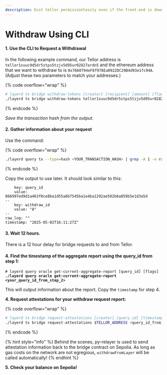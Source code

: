 ```yaml
---
description: Exit tellor permissionlessly even if the front-end is down.
---
```


# Withdraw Using CLI

#### &#x31;**. Use the CLI to Request a Withdrawal**

In the following example command, our Tellor address is `tellor1suuc9d5dr5stps5tzjv5d95ur02827ardn5` and the ethereum address that we want to withdraw to is `0x7660794eF8f978Ea0922DC29B4d93e1fc94A`. (Adjust these two parameters to match your addresses.)

{% code overflow="wrap" %}
```sh
# layerd tx bridge withdraw-tokens [creator] [recipient] [amount] [flags]
./layerd tx bridge withdraw-tokens tellor1suuc9d5dr5stps5tzjv5d95ur02827ardn5 7660794eF8f978Ea0922DC29B4d93e1fc94A 69010069loya --from YOUR_ACCOUNT_NAME --fees 5loya --chain-id layertest-4
```
{% endcode %}

_Save the transaction hash from the output._&#x20;

#### 2. Gather information about your request

Use the command:

{% code overflow="wrap" %}
```sh
./layerd query tx --type=hash <YOUR_TRANSACTION_HASH> | grep -A 1 -e raw_log -e query_id -e withdraw_id
```
{% endcode %}

Copy the output to use later. It should look similar to this:

```
    key: query_id
    value: 866997ed9d1a463f0ce8ba1d55a6b7545ba1e4ba1292ae502b6a859b5e1d3a5d
--
    key: withdraw_id
    value: "8"
--
raw_log: ""
timestamp: "2025-05-02T16:11:27Z"
```

#### **3. Wait 12 hours.**

There is a 12 hour delay for bridge requests to and from Tellor.

#### 4. Find the timestamp of the aggregate report  using the query\_id from step 1:

<pre class="language-sh" data-overflow="wrap"><code class="lang-sh"># layerd query oracle get-current-aggregate-report [query_id] [flags]
<strong>./layerd query oracle get-current-aggregate-report &#x3C;your_query_id_from_step_2>
</strong></code></pre>

This will output information about the report. Copy the `timestamp` for step 4.

**4. Request attestations for your withdraw request report:**

{% code overflow="wrap" %}
```bash
# layerd tx bridge request-attestations [creator] [query_id] [timestamp] [flags]
./layerd tx bridge request-attestations $TELLOR_ADDRESS <query_id_from_step2> <timestamp_from_step_3> --from $ACCOUNT_NAME --chain-id layertest-4 --fees 50loya --yes
```
{% endcode %}

{% hint style="info" %}
Behind the scenes, py-relayer is used to send attestation information back to the bridge contract on Sepolia. As long as gas costs on the network are not egregious, `withdrawFromLayer` will be called automatically!
{% endhint %}

**5.  Check your balance on Sepolia!**
